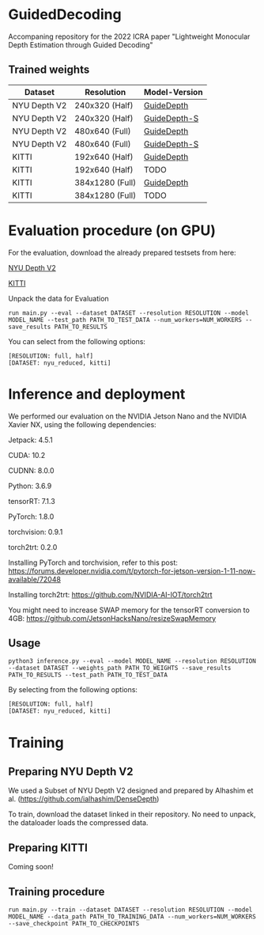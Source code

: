 # GuidedDecoding
Accompaning repository for the 2022 ICRA paper "Lightweight  Monocular  Depth  Estimation  through  Guided  Decoding"

## Trained weights
| Dataset  | Resolution | Model-Version |
| ------------- | -------------- | ------------- |
| NYU Depth V2  | 240x320 (Half) | [GuideDepth](https://drive.google.com/file/d/16oC0YW2yRNO_Sn4on0KsumkrhHtydikI/view?usp=sharing) |
| NYU Depth V2  | 240x320 (Half) | [GuideDepth-S](https://drive.google.com/file/d/1ZA80WcgKJsOWaOeBuSn3oupzKHV4eonv/view?usp=sharing)|
| NYU Depth V2  | 480x640 (Full) | [GuideDepth](https://drive.google.com/file/d/1TNTUUve5LHEv6ERN6v9aX2eYw1-a-4bO/view?usp=sharing)|
| NYU Depth V2  | 480x640 (Full) | [GuideDepth-S](https://drive.google.com/file/d/1HhKSpshT4RZe-wG6nSB2zwC-ooBwuVo9/view?usp=sharing)|
| KITTI         | 192x640 (Half) |  [GuideDepth](https://drive.google.com/file/d/1dqatUdck6nHPL0BOI5Xk9nKb_Ei954Hq/view?usp=sharing)|
| KITTI         | 192x640 (Half) |  TODO|
| KITTI         | 384x1280 (Full) |  [GuideDepth](https://drive.google.com/file/d/1rj629jYCjdGwXkW73-Lr868FPORFF2gR/view?usp=sharing)|
| KITTI         | 384x1280 (Full) |  TODO |

# Evaluation procedure (on GPU)
For the evaluation, download the already prepared testsets from here:

[NYU Depth V2](https://drive.google.com/file/d/1hXvznCAa26bNBPGZJH1DI2siVxmQlm0W/view?usp=sharing)

[KITTI](https://drive.google.com/file/d/1EZ8hBSwiudUnpYvgC1-Z6iHSyeWaPRfx/view?usp=sharing)

Unpack the data for Evaluation

```console
run main.py --eval --dataset DATASET --resolution RESOLUTION --model MODEL_NAME --test_path PATH_TO_TEST_DATA --num_workers=NUM_WORKERS --save_results PATH_TO_RESULTS
```

You can select from the following options:
```console
[RESOLUTION: full, half]
[DATASET: nyu_reduced, kitti]
```

# Inference and deployment
We performed our evaluation on the NVIDIA Jetson Nano and the NVIDIA Xavier NX, using the following dependencies:

Jetpack: 4.5.1

CUDA: 10.2

CUDNN: 8.0.0

Python: 3.6.9

tensorRT: 7.1.3


PyTorch: 1.8.0

torchvision: 0.9.1

torch2trt: 0.2.0


Installing PyTorch and torchvision, refer to this post: https://forums.developer.nvidia.com/t/pytorch-for-jetson-version-1-11-now-available/72048

Installing torch2trt: https://github.com/NVIDIA-AI-IOT/torch2trt

You might need to increase SWAP memory for the tensorRT conversion to 4GB: https://github.com/JetsonHacksNano/resizeSwapMemory


## Usage
```console
python3 inference.py --eval --model MODEL_NAME --resolution RESOLUTION --dataset DATASET --weights_path PATH_TO_WEIGHTS --save_results PATH_TO_RESULTS --test_path PATH_TO_TEST_DATA
```
By selecting from the following options:
```console
[RESOLUTION: full, half]
[DATASET: nyu_reduced, kitti]
```

# Training
## Preparing NYU Depth V2
We used a Subset of NYU Depth V2 designed and prepared by Alhashim et al. (https://github.com/ialhashim/DenseDepth)

To train, download the dataset linked in their repository. No need to unpack, the dataloader loads the compressed data.

## Preparing KITTI
Coming soon!

## Training procedure
```console
run main.py --train --dataset DATASET --resolution RESOLUTION --model MODEL_NAME --data_path PATH_TO_TRAINING_DATA --num_workers=NUM_WORKERS --save_checkpoint PATH_TO_CHECKPOINTS
```
